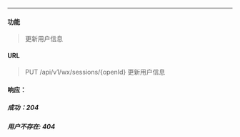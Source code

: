 -----------

#### 功能

> 更新用户信息

#### URL

> PUT /api/v1/wx/sessions/{openId} 更新用户信息

#### 响应：
##### 成功：204
##### 用户不存在: 404
